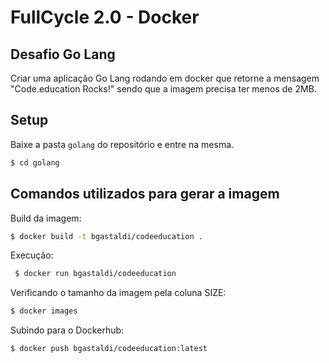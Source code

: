# FullCycle 2.0 - Docker
## Desafio Go Lang

Criar uma aplicação Go Lang rodando em docker que retorne a mensagem "Code.education Rocks!" sendo que a imagem precisa ter menos de 2MB.

## Setup

Baixe a pasta `golang` do repositório e entre na mesma.
``` bash
$ cd golang
```

## Comandos utilizados para gerar a imagem

Build da imagem:
``` bash
$ docker build -t bgastaldi/codeeducation .
```

Execução:
``` bash
 $ docker run bgastaldi/codeeducation
```

Verificando o tamanho da imagem pela coluna SIZE:
``` bash
$ docker images
```

Subindo para o Dockerhub:
``` bash
$ docker push bgastaldi/codeeducation:latest
```
